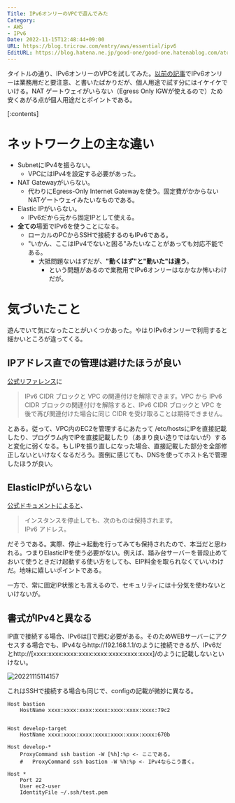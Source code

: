 ```yaml
---
Title: IPv6オンリーのVPCで遊んでみた
Category:
- AWS
- IPv6
Date: 2022-11-15T12:48:44+09:00
URL: https://blog.tricrow.com/entry/aws/essential/ipv6
EditURL: https://blog.hatena.ne.jp/good-one/good-one.hatenablog.com/atom/entry/4207112889936779788
---
```


タイトルの通り、IPv6オンリーのVPCを試してみた。[以前の記事](https://blog.tricrow.com/entry/aws/tips/2022111416)でIPv6オンリーは業務用だと要注意、と書いたばかりだが、個人用途で試す分にはイケイケでいける。NAT ゲートウェイがいらない（Egress Only IGWが使えるので）ため安くあがる点が個人用途だとポイントである。



[:contents]


# ネットワーク上の主な違い

- SubnetにIPv4を振らない。
  - VPCにはIPv4を設定する必要があった。
- NAT Gatewayがいらない。
  - 代わりにEgress-Only Internet Gatewayを使う。固定費がかからないNATゲートウェイみたいなものである。
- Elastic IPがいらない。
  - IPv6だから元から固定IPとして使える。
- **全ての**場面でIPv6を使うことになる。
  - ローカルのPCからSSHで接続するのもIPv6である。
  - "いかん、ここはIPv4でないと困る"みたいなことがあっても対応不能である。
    - 大抵問題ないはずだが、**"動くはず"と"動いた"は違う**。
      - という問題があるので業務用でIPv6オンリーはなかなか怖いわけだが。




# 気づいたこと

遊んでいて気になったことがいくつかあった。やはりIPv6オンリーで利用すると細かいところが違ってくる。

## IPアドレス直での管理は避けたほうが良い

[公式リファレンス](https://docs.aws.amazon.com/ja_jp/vpc/latest/userguide/configure-your-vpc.html#vpc-sizing-ipv6)に

> IPv6 CIDR ブロックと VPC の関連付けを解除できます。VPC から IPv6 CIDR ブロックの関連付けを解除すると、IPv6 CIDR ブロックと VPC を後で再び関連付けた場合に同じ CIDR を受け取ることは期待できません。

とある。従って、VPC内のEC2を管理するにあたって /etc/hostsにIPを直接記載したり、プログラム内でIPを直接記載したり（あまり良い造りではないが）すると変化に弱くなる。もしIPを振り直しになった場合、直接記載した部分を全部修正しないといけなくなるだろう。面倒に感じても、DNSを使ってホスト名で管理したほうが良い。

## ElasticIPがいらない

[公式ドキュメントによると](https://docs.aws.amazon.com/ja_jp/AWSEC2/latest/UserGuide/Stop_Start.html#what-happens-stop)、

> インスタンスを停止しても、次のものは保持されます。  
> IPv6 アドレス。

だそうである。実際、停止→起動を行ってみても保持されたので、本当だと思われる。つまりElasticIPを使う必要がない。例えば、踏み台サーバーを普段止めておいて使うときだけ起動する使い方をしても、EIP料金を取られなくていいわけだ。地味に嬉しいポイントである。

一方で、常に固定IP状態とも言えるので、セキュリティには十分気を使わないといけないが。

## 書式がIPv4と異なる

IP直で接続する場合、IPv6は[]で囲む必要がある。そのためWEBサーバーにアクセスする場合でも、IPv4ならhttp://192.168.1.1/のように接続できるが、IPv6だとhttp://[xxxx:xxxx:xxxx:xxxx:xxxx:xxxx:xxxx:xxxx]/のように記載しないといけない。

<img src="https://cdn-ak.f.st-hatena.com/images/fotolife/g/good-one/20221115/20221115114157.png" alt="20221115114157">



これはSSHで接続する場合も同じで、configの記載が微妙に異なる。

    Host bastion
        HostName xxxx:xxxx:xxxx:xxxx:xxxx:xxxx:xxxx:79c2


    Host develop-target
        HostName xxxx:xxxx:xxxx:xxxx:xxxx:xxxx:xxxx:670b

    Host develop-*
        ProxyCommand ssh bastion -W [%h]:%p <- ここである。
        #   ProxyCommand ssh bastion -W %h:%p <- IPv4ならこう書く。

    Host *
        Port 22
        User ec2-user
        IdentityFile ~/.ssh/test.pem
